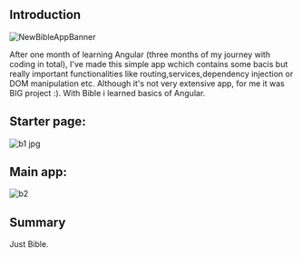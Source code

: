 ## Introduction
![NewBibleAppBanner](https://user-images.githubusercontent.com/110595617/191964252-8eeb543d-d579-4020-84f6-960442b77d87.jpg)

After one month of learning Angular (three months of my journey with coding in total), I've made this simple app wchich contains some bacis but really important functionalities like routing,services,dependency injection or DOM manipulation etc. Although it's not very extensive app, for me it was BIG project :). With Bible i learned basics of Angular.
## Starter page:
![b1 jpg](https://user-images.githubusercontent.com/110595617/191965862-6c580b25-7a42-4b40-8912-49ad0e453307.jpg)
## Main app:
![b2](https://user-images.githubusercontent.com/110595617/191965921-879aa6ac-cc48-4b78-b912-d9e2d7a6f56d.jpg)
## Summary
Just Bible. 
